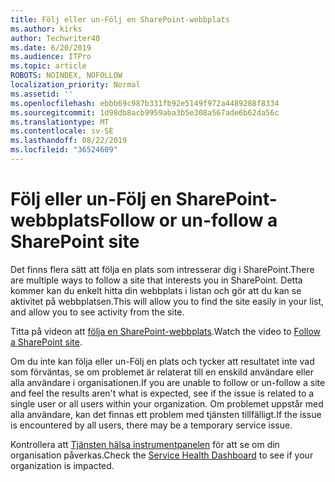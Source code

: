 ```yaml
---
title: Följ eller un-Följ en SharePoint-webbplats
ms.author: kirks
author: Techwriter40
ms.date: 6/20/2019
ms.audience: ITPro
ms.topic: article
ROBOTS: NOINDEX, NOFOLLOW
localization_priority: Normal
ms.assetid: ''
ms.openlocfilehash: ebbb69c987b331fb92e5149f972a4489288f8334
ms.sourcegitcommit: 1d98db8acb9959aba3b5e308a567ade6b62da56c
ms.translationtype: MT
ms.contentlocale: sv-SE
ms.lasthandoff: 08/22/2019
ms.locfileid: "36524609"
---
```

# <a name="follow-or-un-follow-a-sharepoint-site"></a><span data-ttu-id="a3d22-102">Följ eller un-Följ en SharePoint-webbplats</span><span class="sxs-lookup"><span data-stu-id="a3d22-102">Follow or un-follow a SharePoint site</span></span>

<span data-ttu-id="a3d22-103">Det finns flera sätt att följa en plats som intresserar dig i SharePoint.</span><span class="sxs-lookup"><span data-stu-id="a3d22-103">There are multiple ways to follow a site that interests you in SharePoint.</span></span> <span data-ttu-id="a3d22-104">Detta kommer kan du enkelt hitta din webbplats i listan och gör att du kan se aktivitet på webbplatsen.</span><span class="sxs-lookup"><span data-stu-id="a3d22-104">This will allow you to find the site easily in your list, and allow you to see activity from the site.</span></span> 

<span data-ttu-id="a3d22-105">Titta på videon att [följa en SharePoint-webbplats](https://support.office.com/article/Video-Follow-a-SharePoint-site-33DB6FA5-9528-45D7-BCC7-F9C1FAAACAE0).</span><span class="sxs-lookup"><span data-stu-id="a3d22-105">Watch the video to [Follow a SharePoint site](https://support.office.com/article/Video-Follow-a-SharePoint-site-33DB6FA5-9528-45D7-BCC7-F9C1FAAACAE0).</span></span> 

<span data-ttu-id="a3d22-106">Om du inte kan följa eller un-Följ en plats och tycker att resultatet inte vad som förväntas, se om problemet är relaterat till en enskild användare eller alla användare i organisationen.</span><span class="sxs-lookup"><span data-stu-id="a3d22-106">If you are unable to follow or un-follow a site and feel the results aren't what is expected, see if the issue is related to a single user or all users within your organization.</span></span> <span data-ttu-id="a3d22-107">Om problemet uppstår med alla användare, kan det finnas ett problem med tjänsten tillfälligt.</span><span class="sxs-lookup"><span data-stu-id="a3d22-107">If the issue is encountered by all users, there may be a temporary service issue.</span></span> 

<span data-ttu-id="a3d22-108">Kontrollera att [Tjänsten hälsa instrumentpanelen](https://admin.microsoft.com/AdminPortal/Home#/servicehealth) för att se om din organisation påverkas.</span><span class="sxs-lookup"><span data-stu-id="a3d22-108">Check the [Service Health Dashboard](https://admin.microsoft.com/AdminPortal/Home#/servicehealth) to see if your organization is impacted.</span></span>
